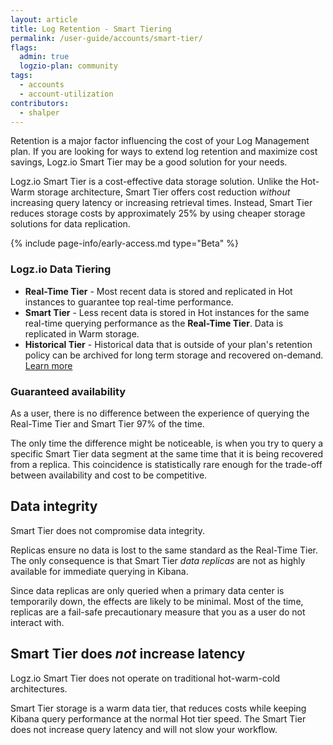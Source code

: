 ```yaml
---
layout: article
title: Log Retention - Smart Tiering
permalink: /user-guide/accounts/smart-tier/
flags:
  admin: true
  logzio-plan: community
tags:
  - accounts
  - account-utilization
contributors:
  - shalper
---
```


Retention is a major factor influencing the cost of your Log Management plan. If you are looking for ways to extend log retention and maximize cost savings, Logz.io Smart Tier may be a good solution for your needs.

Logz.io Smart Tier is a cost-effective data storage solution. Unlike the Hot-Warm storage architecture, Smart Tier offers cost reduction _without_ increasing query latency or increasing retrieval times. Instead, Smart Tier reduces storage costs by approximately 25% by using cheaper storage solutions for data replication.

{% include page-info/early-access.md type="Beta" %}

### Logz.io Data Tiering

* **Real-Time Tier** - Most recent data is stored and replicated in Hot instances to guarantee top real-time performance.
* **Smart Tier** - Less recent data is stored in Hot instances for the same real-time querying performance as the **Real-Time Tier**. Data is replicated in Warm storage.
* **Historical Tier** - Historical data that is outside of your plan's retention policy can be archived for long term storage and recovered on-demand. [Learn more](/user-guide/archive-and-restore/)

### Guaranteed availability

As a user, there is no difference between the experience of querying the Real-Time Tier and Smart Tier 97% of the time.

The only time the difference might be noticeable,
is when you try to query a specific Smart Tier data segment at the same time that it is being recovered from a replica.
This coincidence is statistically rare enough for the trade-off between
availability and cost to be competitive.

## Data integrity

Smart Tier does not compromise data integrity.

Replicas ensure no data is lost to the same standard as the Real-Time Tier. The only consequence is that Smart Tier _data replicas_ are not as highly available for immediate querying in Kibana.

Since data replicas are only queried when a primary data center is temporarily down, the effects are likely to be minimal. Most of the time, replicas are a fail-safe precautionary measure that you as a user do not interact with.

## Smart Tier does _not_ increase latency

Logz.io Smart Tier does not operate on traditional hot-warm-cold architectures.

Smart Tier storage is a warm data tier, that reduces costs while keeping Kibana query performance at the normal Hot tier speed. The Smart Tier does not increase query latency and will not slow your workflow.
